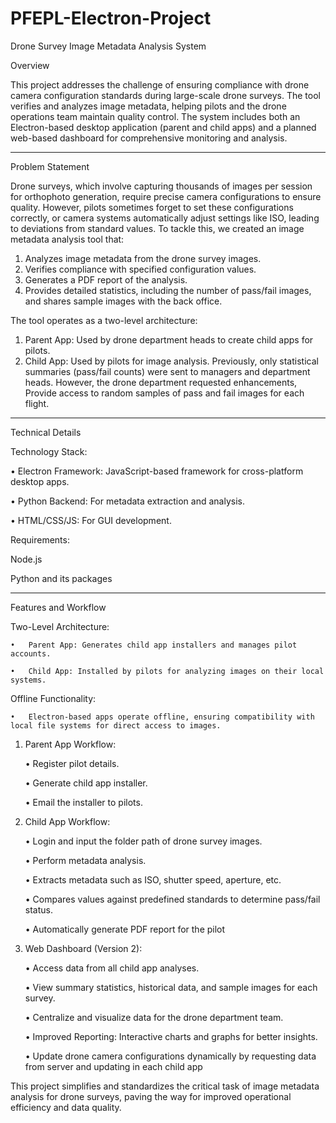 # PFEPL-Electron-Project


Drone Survey Image Metadata Analysis System

Overview

This project addresses the challenge of ensuring compliance with drone camera configuration standards during large-scale drone surveys. The tool verifies and analyzes image metadata, helping pilots and the drone operations team maintain quality control. The system includes both an Electron-based desktop application (parent and child apps) and a planned web-based dashboard for comprehensive monitoring and analysis.
________________________________________
Problem Statement

Drone surveys, which involve capturing thousands of images per session for orthophoto generation, require precise camera configurations to ensure quality. However, pilots sometimes forget to set these configurations correctly, or camera systems automatically adjust settings like ISO, leading to deviations from standard values.
To tackle this, we created an image metadata analysis tool that:
1.	Analyzes image metadata from the drone survey images.
2.	Verifies compliance with specified configuration values.
3.	Generates a PDF report of the analysis.
4.	Provides detailed statistics, including the number of pass/fail images, and shares sample images with the back office.
   
The tool operates as a two-level architecture:
1.	Parent App: Used by drone department heads to create child apps for pilots.
2.	Child App: Used by pilots for image analysis.
Previously, only statistical summaries (pass/fail counts) were sent to managers and department heads. However, the drone department requested enhancements, Provide access to random samples of pass and fail images for each flight.

________________________________________
Technical Details
   
Technology Stack:
   
•	Electron Framework: JavaScript-based framework for cross-platform desktop apps.

•	Python Backend: For metadata extraction and analysis.

•	HTML/CSS/JS: For GUI development.

Requirements:

Node.js

Python and its packages 

________________________________________
Features and Workflow

Two-Level Architecture:
   
    •	Parent App: Generates child app installers and manages pilot accounts.

    •	Child App: Installed by pilots for analyzing images on their local systems.

Offline Functionality:
   
    •	Electron-based apps operate offline, ensuring compatibility with local file systems for direct access to images.

1.	Parent App Workflow:

    •	Register pilot details.

    •	Generate child app installer.

    •	Email the installer to pilots.

2.	Child App Workflow:

    •	Login and input the folder path of drone survey images.

    •	Perform metadata analysis.
  	
    •	Extracts metadata such as ISO, shutter speed, aperture, etc.

    •	Compares values against predefined standards to determine pass/fail status.

    •	Automatically generate PDF report for the pilot 

3.	Web Dashboard (Version 2):

    •	Access data from all child app analyses.

    •	View summary statistics, historical data, and sample images for each survey.
							
    •	Centralize and visualize data for the drone department team.

    •	Improved Reporting: Interactive charts and graphs for better insights.

    •	Update drone camera configurations dynamically by requesting data from server and updating in each child app

This project simplifies and standardizes the critical task of image metadata analysis for drone surveys, paving the way for improved operational efficiency and data quality.

